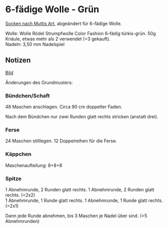 # 6-fädige Wolle - Grün

[Socken nach Muttis Art](/Socken/MuttisArt.md), abgeändert für 6-fädige Wolle.

Wolle: Wolle Rödel Strumpfwolle Color Fashion 6-fädig türkis-grün. 50g Knäule, etwas mehr als 2 verwendet (=3 gekauft).  
Nadeln: 3,50 mm Nadelspiel

## Notizen

[Bild](Notizen.png)

Änderungen des Grundmusters:

### Bündchen/Schaft

48 Maschen anschlagen. Circa 90 cm doppelter Faden.

Nach dem Bündchen nur zwei Runden glatt rechts stricken (anstatt drei).

### Ferse

24 Maschen stilllegen. 12 Doppelreihen für die Ferse.

### Käppchen

Maschenaufteilung: 8+8+8

### Spitze

1 Abnehmrunde, 2 Runden glatt rechts. 1 Abnehmrunde, 2 Runden glatt rechts. (=2x2)  
1 Abnehmrunde, 1 Runde glatt rechts. 1 Abnehmrunde, 1 Runde glatt rechts. (=2x1)

Dann jede Runde abnehmen, bis 3 Maschen je Nadel über sind. (=5 Abnehmrunden)
